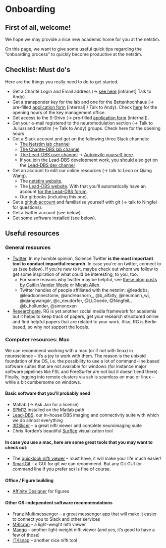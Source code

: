 # Onboarding

## First of all, welcome!

We hope we may provide a nice new academic home for you at the netstim.

On this page, we want to give some useful quick tips regarding the “onboarding process” to quickly become productive at the netstim.

## Checklist: Must do's

Here are the things you really need to do to get started.

* Get a Charité Login and Email address (-> [see here](https://intranet.charite.de/it/it\_serviceueberblick/e\_mail\_dienst/) \[intranet] Talk to Andy).
* Get a transponder key for the lab and one for the Bettenhochhaus (-> pre-filled [application form](https://app.gitbook.com/o/-LXNx2xjSukdfwoFwk78/s/Bnu6CbqgBqLWkIZlEsqC/) \[internal] / Talk to Andy). Check [here](https://cfm-portal.charite.de/benefit/key) for the opening hours of the key management office.
* Get access to the S-Drive (-> pre-filled [application form](https://app.gitbook.com/s/Bnu6CbqgBqLWkIZlEsqC/s-drive) \[internal]).
* Get your e-mail registered to the neuromodulation section (-> Talk to Julius) and netstim (-> Talk to Andy) groups.  Check here for the opening hours
* Get a Slack account and get on the following three Slack channels:
  * [The Netstim lab channel](http://netstimworkchannel.slack.com)
  * [The Charite-DBS lab channel](http://charitedbs.slack.com)
  * [The Lead-DBS user channel](http://leadsuite.slack.com) -> [Autoinvite yourself here](http://www.lead-dbs.org/helpsupport/slack-user-channel/).
  * If you join the Lead-DBS development work, you should also get on the [Lead-DBS dev channel](http://lead-dbs.slack.com)
* Get an account to edit our online resources (-> talk to Leon or Qiang Wang).
  * The [netstim website](http://netstim.berlin).
  * The [Lead-DBS website](http://lead-dbs.org/wp-login.php). With that you'll automatically have an account [for the Lead-DBS forum](http://www.lead-dbs.org/forums/forum/lead-dbs-support-forum/).
  * Our gitbooks (including this one).
* Get a [github account ](https://github.com)and familiarise yourself with git (-> talk to Ningfei for questions).
* Get a twitter account (see below).
* Get some software installed (see below).&#x20;

## Useful resources

### General resources

* [Twitter](http://twitter.com). In my humble opinion, Science Twitter **is the most important tool to conduct impactful research**. In case you're on twitter, connect to us (see below). If you're new to it, maybe check out whom we follow to get some inspiration of what could be interesting, to you, too.
  * For some reasons why twitter may be helpful, see [these blog posts by Caitlin Vander Weele](http://media.inscopix.com/twitter-for-academics-101-getting-started) or [Micah Allen](https://micahallen.org/2015/12/04/how-useful-is-twitter-for-academics-really/).
  * Twitter handles of people affiliated with the netstim: @leaddbs, @leadconnectome, @andreashorn\_, @b\_alfatly, @neumann\_wj, @qiangwangdr, @c\_neudorfer, @LLGoede, @NingfeiL, @b\_hollunder, @simonoxen
* [Researchgate](http://researchgate.net). RG is yet another social media framework for academia but it helps to keep track of papers, get your research structured online and find helpful papers that are related to your work. Also, RG is Berlin based, so why not support the locals.

### Computer resources: Mac

We can recommend working with a mac (or if not with linux) in neuroscience – it’s a joy to work with them. The reason is the unixoid foundation of the OS, i.e. the possibility to use a lot of command-line based software suites that are not available for windows (for instance major software pipelines like FSL and FreeSurfer are not but it doesn’t end there). Finally, logging into remote clusters via ssh is seamless on mac or linux – while a bit cumbersome on windows.

#### Basic software that you’ll probably need

* Matlab (-> Ask Jan for a license)&#x20;
* [SPM12](https://www.fil.ion.ucl.ac.uk/spm/software/spm12/) installed on the Matlab path&#x20;
* [Lead-DBS](http://www.lead-dbs.org/), our in-house DBS imaging and connectivity suite with which we do almost everything&#x20;
* [3DSlicer](http://slicer.org/) – a great nifti viewer and complete neuroimaging suite&#x20;
* Chris Rorden’s beautiful [SurfIce](https://www.nitrc.org/projects/surfice/) visualization tool&#x20;

#### In case you use a mac, here are some great tools that you may want to check out:

* The [quicklook nifti viewer](http://dti-tk.sourceforge.net/pmwiki/pmwiki.php?n=QuicklookPlugin.Main) – must have, it will make your life much easier!&#x20;
* [SmartGit](https://www.syntevo.com/) – a GUI for git we can recommend. But any Git GUI (or command line if you prefer so) is fine of course.

#### Office / Figure building

* [Affinity Designer](https://affinity.serif.com/en-gb/) for figures&#x20;

#### Other OS-independent software recommendations

* [Franz Multimessenger](https://meetfranz.com/) – a great messenger app that will make it easier to connect you to Slack and other services&#x20;
* [MRIcron](https://www.nitrc.org/projects/mricron) – a light-weight nifti viewer&#x20;
* [Mango](http://ric.uthscsa.edu/mango/) – another light-weight nifti viewer (and yes, it’s good to have a few of those)&#x20;
* [ITKsnap](http://www.itksnap.org/pmwiki/pmwiki.php) – another nice nifti tool
